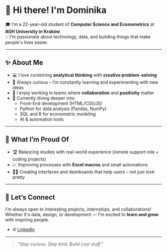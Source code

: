 # 👋 Hi there! I'm Dominika

🎓 I’m a 22-year-old student of **Computer Science and Econometrics** at **AGH University in Kraków**.  
💡 I'm passionate about technology, data, and building things that make people's lives easier.

---

## ✨ About Me

- 💻 I love combining **analytical thinking** with **creative problem-solving**
- 🧠 Always curious – I’m constantly learning and experimenting with new ideas
- 🤝 I enjoy working in teams where **collaboration** and **positivity** matter
- 🌱 Currently diving deeper into:
  - Front-End development (HTML/CSS/JS)
  - Python for data analysis (Pandas, NumPy)
  - SQL and R for econometric modeling
  - AI & automation tools

---

## 📌 What I’m Proud Of

- 🏆 Balancing studies with real-world experience (remote support role + coding projects)
- 📈 Improving processes with **Excel macros** and small automations
- 👩‍💻 Creating interfaces and dashboards that help users – not just look pretty

---

## 🚀 Let’s Connect

I'm always open to interesting projects, internships, and collaborations!  
Whether it's data, design, or development — I'm excited to **learn and grow** with inspiring people.
- 🌐 [LinkedIn](https://www.linkedin.com/in/dominika-jajko/)
---

> _“Stay curious. Stay kind. Build cool stuff.”_
